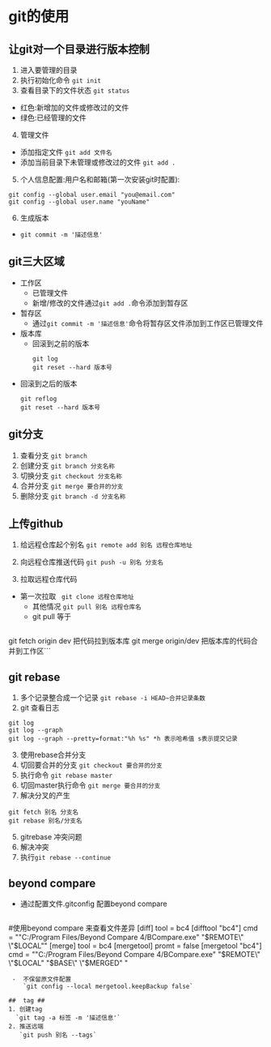 # git的使用 #
## 让git对一个目录进行版本控制 ##
1. 进入要管理的目录
2. 执行初始化命令 `git init`
3. 查看目录下的文件状态 `git status`
 - 红色:新增加的文件或修改过的文件
 - 绿色:已经管理的文件
4. 管理文件
 - 添加指定文件 `git add 文件名` 
 - 添加当前目录下未管理或修改过的文件 `git add .` 
5. 个人信息配置:用户名和邮箱(第一次安装git时配置):
```	
git config --global user.email "you@email.com" 
git config --global user.name "youName"
```
6. 生成版本
  - `git commit -m '描述信息'`

## git三大区域 ##


- 工作区
  - 已管理文件
  - 新增/修改的文件通过`git add .`命令添加到暂存区
- 暂存区
  - 通过`git commit -m '描述信息'`命令将暂存区文件添加到工作区已管理文件
- 版本库 
  - 回滚到之前的版本
    ```
    git log 
    git reset --hard 版本号
    ```
 - 回滚到之后的版本
    ```
    git reflog
    git reset --hard 版本号
    ```


## git分支 ##

1. 查看分支 
  `git branch`
2. 创建分支
  `git branch 分支名称`
3. 切换分支
 `git checkout 分支名称`
4. 合并分支
 `git merge 要合并的分支`
5. 删除分支
 `git branch -d 分支名称`


##  上传github  ##

1. 给远程仓库起个别名
 `git remote add 别名 远程仓库地址
`
2. 向远程仓库推送代码
 `git push -u 别名 分支名`

3. 拉取远程仓库代码
  - 第一次拉取
  ` git clone 远程仓库地址`
    - 其他情况
    `git pull 别名 远程仓库名`
    - git pull 等于
      ```
git fetch origin dev 把代码拉到版本库
git merge origin/dev 把版本库的代码合并到工作区```

 
##  git rebase  ##
1. 多个记录整合成一个记录 
` git rebase -i HEAD~合并记录条数
`
2. git 查看日志
```
git log 
git log --graph
git log --graph --pretty=format:"%h %s" *h 表示哈希值 s表示提交记录
```
3. 使用rebase合并分支
  1. 切回要合并的分支 
   `git checkout 要合并的分支`
  2. 执行命令 `git rebase master`
  3. 切回master执行命令
    `git merge 要合并的分支`
4. 解决分叉的产生
```
git fetch 别名 分支名
git rebase 别名/分支名
```

5. gitrebase 冲突问题
 1. 解决冲突
 2. 执行`git rebase --continue`
 

##  beyond compare ##
- 通过配置文件.gitconfig 配置beyond compare
  ```
 #使用beyond compare 来查看文件差异
[diff]
tool = bc4
[difftool "bc4"]
cmd = "\"C:/Program Files/Beyond Compare 4/BCompare.exe\" \"$REMOTE\" \"$LOCAL\""
[merge]
tool = bc4
[mergetool]
promt = false
[mergetool "bc4"]
cmd = "\"C:/Program Files/Beyond Compare 4/BCompare.exe\" \"$REMOTE\" \"$LOCAL\" \"$BASE\" \"$MERGED\" "
``` 
 -  不保留原文件配置
    `git config --local mergetool.keepBackup false` 

##  tag ##
1. 创建tag
  `git tag -a 标签 -m '描述信息'`
2. 推送远端
   `git push 别名 --tags`